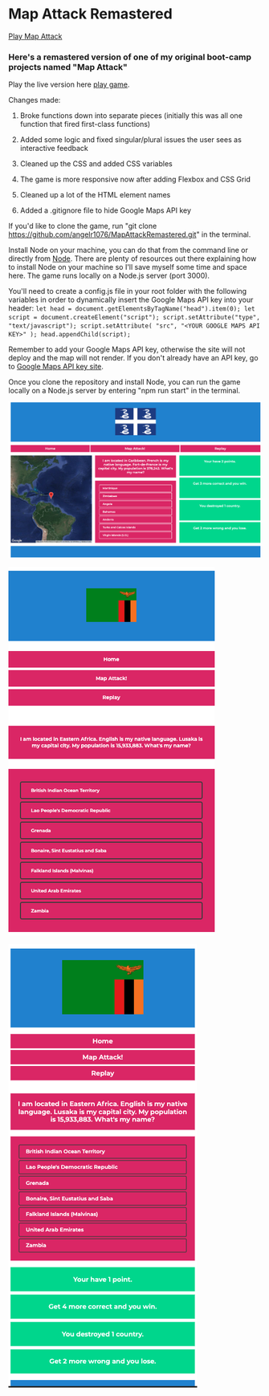 # Map Attack Remastered

[Play Map Attack](https://mapattackre.netlify.app/)

### Here's a remastered version of one of my original boot-camp projects named "Map Attack"

Play the live version here [play game](https://mapattackre.netlify.app/).

Changes made:

1. Broke functions down into separate pieces (initially this was all one function that fired first-class functions)

2. Added some logic and fixed singular/plural issues the user sees as interactive feedback

3. Cleaned up the CSS and added CSS variables

4. The game is more responsive now after adding Flexbox and CSS Grid

5. Cleaned up a lot of the HTML element names

6. Added a .gitignore file to hide Google Maps API key

If you'd like to clone the game, run "git clone https://github.com/angelr1076/MapAttackRemastered.git" in the terminal. 

Install Node on your machine, you can do that from the command line or directly from [Node](https://nodejs.org/en/download/). There are plenty of resources out there explaining how to install Node on your machine so I'll save myself some time and space here. The game runs locally on a Node.js server (port 3000). 

You'll need to create a config.js file in your root folder with the following variables in order to dynamically insert the Google Maps API key into your header:
`let head = document.getElementsByTagName("head").item(0); let script = document.createElement("script"); script.setAttribute("type", "text/javascript"); script.setAttribute( "src", "<YOUR GOOGLE MAPS API KEY>" ); head.appendChild(script);`

Remember to add your Google Maps API key, otherwise the site will not deploy and the map will not render. If you don't already have an API key, go to [Google Maps API key site](https://developers.google.com/maps/documentation/javascript/get-api-key).

Once you clone the repository and install Node, you can run the game locally on a Node.js server by entering "npm run start" in the terminal.

![Game Image](./images/gamescreen.png)

![Mobile Image](./images/mobile.png)

![Tablet Image](./images/tablet.png)
